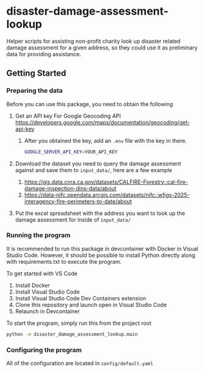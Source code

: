 # disaster-damage-assessment-lookup

Helper scripts for assisting non-profit charity look up disaster related damage assessment for a given address, so they could use it as preliminary data for providing assistance.

## Getting Started

### Preparing the data

Before you can use this package, you need to obtain the following

1. Get an API key For Google Geocoding API <https://developers.google.com/maps/documentation/geocoding/get-api-key>
    1. After you obtained the key, add an `.env` file with the key in there.

        ```bash
        GOOGLE_SERVER_API_KEY=YOUR_API_KEY
        ```

2. Download the dataset you need to query the damage assessment against and save them to `input_data/`, here are a few example
    1. <https://gis.data.cnra.ca.gov/datasets/CALFIRE-Forestry::cal-fire-damage-inspection-dins-data/about>
    2. <https://data-nifc.opendata.arcgis.com/datasets/nifc::wfigs-2025-interagency-fire-perimeters-to-date/about>
3. Put the excel spreadsheet with the address you want to look up the damage assessment for inside of `input_data/`

### Running the program

It is recommended to run this package in devcontainer with Docker in Visual Studio Code. However, it should be possible to install Python directly along with requirements.txt to execute the program.

To get started with VS Code

1. Install Docker
2. Install Visual Studio Code
3. Install Visual Studio Code Dev Containers extension
4. Clone this repository and launch open in Visual Studio Code
5. Relaunch in Devcontainer

To start the program, simply run this from the project root

```bash
python -m disaster_damage_assessment_lookup.main
```

### Configuring the program

All of the configuration are located in `config/default.yaml`
